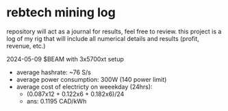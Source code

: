 # rebtech mining log 

repository will act as a journal for results, feel free to review.
this project is a log of my rig that will include all numerical details and results (profit, revenue, etc.)

2024-05-09
$BEAM with 3x5700xt setup
- average hashrate: ~76 S/s
- average power consumption: 300W (140 power limit)
- average cost of electricty on weeekday (24hrs):
  - (0.087x12 + 0.122x6 + 0.182x6)/24
  - ans: 0.1195 CAD/kWh

